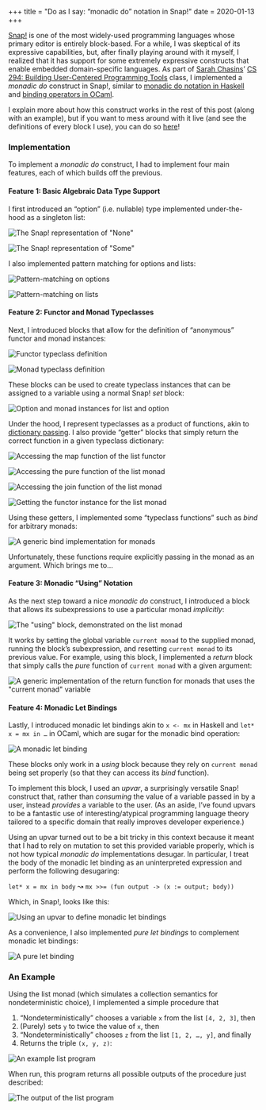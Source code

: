 +++
title = "Do as I say: “monadic do” notation in Snap!"
date = 2020-01-13
+++

[Snap!](https://snap.berkeley.edu/)
is one of the most widely-used programming languages whose primary editor is
entirely block-based. For a while, I was skeptical of its expressive
capabilities, but, after finally playing around with it myself, I realized that
it has support for some extremely expressive constructs that enable embedded
domain-specific languages. As part of
[Sarah Chasins](https://schasins.com/)’
[CS 294: Building User-Centered Programming Tools](http://schasins.com/cs294-usable-programming-2020/)
class, I implemented a *monadic do* construct in Snap!, similar to
[monadic do notation in Haskell](https://en.wikibooks.org/wiki/Haskell/do_notation)
and
[binding operators in OCaml](https://caml.inria.fr/pub/docs/manual-ocaml/bindingops.html).

I explain more about how this construct works in the rest of this post (along with an example), but if you want to mess around with it live (and see the definitions of every block I use), you can do so
[here](https://snap.berkeley.edu/snap/snap.html#present:Username=justinlubin&ProjectName=monadic-do&editMode&noRun)!

### Implementation

To implement a *monadic do* construct, I had to implement four main features, each of which builds off the previous.

#### Feature 1: Basic Algebraic Data Type Support

I first introduced an “option” (i.e. nullable) type implemented under-the-hood as a singleton list:

![The Snap! representation of "None"](/blog-assets/monadic-do-snap/none.png)

![The Snap! representation of "Some"](/blog-assets/monadic-do-snap/some.png)

I also implemented pattern matching for options and lists:

![Pattern-matching on options](/blog-assets/monadic-do-snap/pattern-match-option.png)

![Pattern-matching on lists](/blog-assets/monadic-do-snap/pattern-match-list.png)

#### Feature 2: Functor and Monad Typeclasses

Next, I introduced blocks that allow for the definition of “anonymous” functor and monad instances:

![Functor typeclass definition](/blog-assets/monadic-do-snap/functor.png)

![Monad typeclass definition](/blog-assets/monadic-do-snap/monad.png)

These blocks can be used to create typeclass instances that can be assigned to a variable using a normal Snap! *set* block:

![Option and monad instances for list and option](/blog-assets/monadic-do-snap/instances.png)

Under the hood, I represent typeclasses as a product of functions, akin to [dictionary passing](http://okmij.org/ftp/Computation/typeclass.html#dict). I also provide “getter” blocks that simply return the correct function in a given typeclass dictionary:

![Accessing the map function of the list functor](/blog-assets/monadic-do-snap/map-list.png)

![Accessing the pure function of the list monad](/blog-assets/monadic-do-snap/pure-list.png)

![Accessing the join function of the list monad](/blog-assets/monadic-do-snap/join-list.png)

![Getting the functor instance for the list monad](/blog-assets/monadic-do-snap/functor-list.png)

Using these getters, I implemented some “typeclass functions” such as *bind* for arbitrary monads:

![A generic bind implementation for monads](/blog-assets/monadic-do-snap/bind-monad.png)

Unfortunately, these functions require explicitly passing in the monad as an argument. Which brings me to…

#### Feature 3: Monadic “Using” Notation

As the next step toward a nice *monadic do* construct, I introduced a block that allows its subexpressions to use a particular monad *implicitly*:

![The "using" block, demonstrated on the list monad](/blog-assets/monadic-do-snap/using-list.png)

It works by setting the global variable `current monad` to the supplied monad, running the block’s subexpression, and resetting `current monad` to its previous value. For example, using this block, I implemented a *return* block that simply calls the *pure* function of `current monad` with a given argument:

![A generic implementation of the return function for monads that uses the
"current monad" variable](/blog-assets/monadic-do-snap/return.png)

#### Feature 4: Monadic Let Bindings

Lastly, I introduced monadic let bindings akin to `x <- mx` in Haskell and `let* x = mx in …` in OCaml, which are sugar for the monadic bind operation:

![A monadic let binding](/blog-assets/monadic-do-snap/monadic-let.png)

These blocks only work in a *using* block because they rely on `current monad` being set properly (so that they can access its *bind* function).

To implement this block, I used an *upvar*, a surprisingly versatile Snap! construct that, rather than *consuming* the value of a variable passed in by a user, instead *provides* a variable to the user. (As an aside, I’ve found upvars to be a fantastic use of interesting/atypical programming language theory tailored to a specific domain that really improves developer experience.)

Using an upvar turned out to be a bit tricky in this context because it meant that I had to rely on mutation to set this provided variable properly, which is not how typical *monadic do* implementations desugar. In particular, I treat the body of the monadic let binding as an uninterpreted expression and perform the following desugaring:

`let* x = mx in body` ↝ `mx >>= (fun output -> (x := output; body))`

Which, in Snap!, looks like this:

![Using an upvar to define monadic let bindings](/blog-assets/monadic-do-snap/upvar.png)

As a convenience, I also implemented *pure let bindings* to complement monadic let bindings:

![A pure let binding](/blog-assets/monadic-do-snap/pure-let.png)

### An Example

Using the list monad (which simulates a collection semantics for nondeterministic choice), I implemented a simple procedure that

1. “Nondeterministically” chooses a variable `x` from the list `[4, 2, 3]`, then
2. (Purely) sets `y` to twice the value of `x`, then
3. “Nondeterministically” chooses `z` from the list `[1, 2, …, y]`, and finally
4. Returns the triple `(x, y, z)`:

![An example list program](/blog-assets/monadic-do-snap/list-program.png)

When run, this program returns all possible outputs of the procedure just described:

![The output of the list program](/blog-assets/monadic-do-snap/list-output.png)
